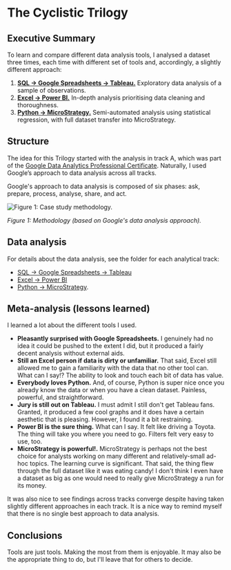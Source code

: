 # The Cyclistic Trilogy

## Executive Summary
To learn and compare different data analysis tools, I analysed a dataset three times, each time with different set of tools and, accordingly, a slightly different approach:
1. **[SQL → Google Spreadsheets → Tableau.](./trackA)** Exploratory data analysis of a sample of observations.
2. **[Excel → Power BI.](./trackB)** In-depth analysis prioritising data cleaning and thoroughness.
3. **[Python → MicroStrategy.](./trackC)** Semi-automated analysis using statistical regression, with full dataset transfer into MicroStrategy. 

## Structure
The idea for this Trilogy started with the analysis in track A, which was part of the [Google Data Analytics Professional Certificate](https://www.coursera.org/professional-certificates/google-data-analytics). Naturally, I used Google’s approach to data analysis across all tracks. 

Google's approach to data analysis is composed of six phases: ask, prepare, process, analyse, share, and act.

![Figure 1: Case study methodology.](images/methodology.webP)

*Figure 1: Methodology (based on Google's data analysis approach).*

## Data analysis
For details about the data analysis, see the folder for each analytical track:
* [SQL → Google Spreadsheets → Tableau](trackA)
* [Excel → Power BI](trackB)
* [Python → MicroStrategy](trackC).

## Meta-analysis (lessons learned)
I learned a lot about the different tools I used. 

* **Pleasantly surprised with Google Spreadsheets.** I genuinely had no idea it could be pushed to the extent I did, but it produced a fairly decent analysis without external aids. 
* **Still an Excel person if data is dirty or unfamiliar.** That said, Excel still allowed me to gain a familiarity with the data that no other tool can. What can I say!? The ability to look and touch each bit of data has value.
* **Everybody loves Python.** And, of course, Python is super nice once you already know the data or when you have a clean dataset. Painless, powerful, and straightforward.
* **Jury is still out on Tableau.** I must admit I still don't get Tableau fans. Granted, it produced a few cool graphs and it does have a certain aesthetic that is pleasing. However, I found it a bit restraining.
* **Power BI is the sure thing.** What can I say. It felt like driving a Toyota. The thing will take you where you need to go. Filters felt very easy to use, too. 
* **MicroStrategy is powerful!.** MicroStrategy is perhaps not the best choice for analysts working on many different and relatively-small ad-hoc topics. The learning curve is significant. That said, the thing flew through the full dataset like it was eating candy! I don't think I even have a dataset as big as one would need to really give MicroStrategy a run for its money.

It was also nice to see findings across tracks converge despite having taken slightly different approaches in each track. It is a nice way to remind myself that there is no single best approach to data analysis.

## Conclusions
Tools are just tools. Making the most from them is enjoyable. It may also be the appropriate thing to do, but I'll leave that for others to decide.